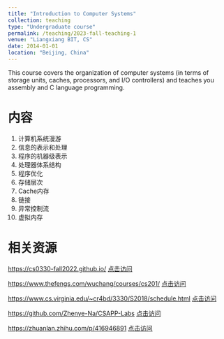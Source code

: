 ```yaml
---
title: "Introduction to Computer Systems"
collection: teaching
type: "Undergraduate course"
permalink: /teaching/2023-fall-teaching-1
venue: "Liangxiang BIT, CS"
date: 2014-01-01
location: "Beijing, China"
---
```


This course covers the organization of computer systems (in terms of storage units, caches, processors, and I/O controllers) and teaches you assembly and C language programming.

内容
======
1. 计算机系统漫游
2. 信息的表示和处理
3. 程序的机器级表示
4. 处理器体系结构
5. 程序优化
6. 存储层次
7. Cache内存
8. 链接
9. 异常控制流
10. 虚拟内存

相关资源
======
https://cs0330-fall2022.github.io/ [点击访问](https://cs0330-fall2022.github.io/)

https://www.thefengs.com/wuchang/courses/cs201/ [点击访问](https://www.thefengs.com/wuchang/courses/cs201/)

https://www.cs.virginia.edu/~cr4bd/3330/S2018/schedule.html [点击访问](https://www.cs.virginia.edu/~cr4bd/3330/S2018/schedule.html)

https://github.com/Zhenye-Na/CSAPP-Labs [点击访问](https://github.com/Zhenye-Na/CSAPP-Labs)

https://zhuanlan.zhihu.com/p/416946891 [点击访问](https://zhuanlan.zhihu.com/p/416946891)
